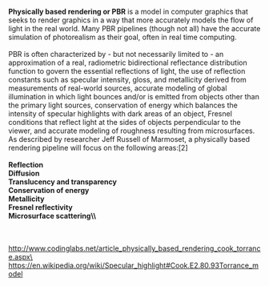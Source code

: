 **Physically based rendering or PBR** is a model in computer graphics
that seeks to render graphics in a way that more accurately models the
flow of light in the real world. Many PBR pipelines (though not all)
have the accurate simulation of photorealism as their goal, often in
real time computing.\
\
PBR is often characterized by - but not necessarily limited to - an
approximation of a real, radiometric bidirectional reflectance
distribution function to govern the essential reflections of light, the
use of reflection constants such as specular intensity, gloss, and
metallicity derived from measurements of real-world sources, accurate
modeling of global illumination in which light bounces and/or is emitted
from objects other than the primary light sources, conservation of
energy which balances the intensity of specular highlights with dark
areas of an object, Fresnel conditions that reflect light at the sides
of objects perpendicular to the viewer, and accurate modeling of
roughness resulting from microsurfaces.\
As described by researcher Jeff Russell of Marmoset, a physically based
rendering pipeline will focus on the following areas:\[2\]\
\
**Reflection\
Diffusion\
Translucency and transparency\
Conservation of energy\
Metallicity\
Fresnel reflectivity\
Microsurface scattering\\\\**

\
\
http://www.codinglabs.net/article_physically_based_rendering_cook_torrance.aspx\
<https://en.wikipedia.org/wiki/Specular_highlight#Cook.E2.80.93Torrance_model>

